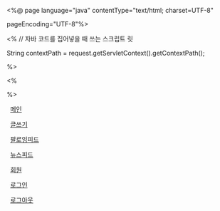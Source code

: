 <%@ page language="java" contentType="text/html; charset=UTF-8"

  pageEncoding="UTF-8"%>

<style>

 \#menubar {

  background-color:gray;

  color:white;

  height: 30px;

  padding: 5px

 }

 \#menubar **a** {

  color:white; 

  text-decoration: none;

 }

 \#menubar **a**:visited {

  color:white; 

  text-decoration: none;

 }

 \#menubar **a**:hover {

  text-decoration: underline;

 }

</style>

<% // 자바 코드를 집어넣을 때 쓰는 스크립트 릿

String contextPath = request.getServletContext().getContextPath();

%>

<%

 

%>

<div id='menubar'>

  <a href='<%=contextPath%>/index.html'>메인</a>

  <a href='<%=contextPath%>/'>글쓰기</a>

  <a href='<%=contextPath%>/'>팔로잉피드</a>

  <a href='<%=contextPath%>/'>뉴스피드</a>

  <a href='<%=contextPath%>/'>회원</a>

  <a href='<%=contextPath%>/auth/login'>로그인</a>

  <a href='<%=contextPath%>/auth/logout'>로그아웃</a>

</div>